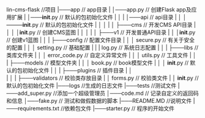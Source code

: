 lin-cms-flask //项目
|───app         // app目录
|    │───app.py // 创建Flask app及应用扩展
|    │───__init__.py // 默认的包初始化文件
|    │
|    │───api // api目录
|    │    │———__init__.py // 默认的包初始化文件
|    │    │
|    │    ├───cms // 开发CMS API目录
|    │    │   │__init__.py // 创建CMS蓝图
|    │    │
|    │    ├───v1 // 开发普通API目录
|    │        │__init__.py // 创建v1蓝图
|    │
|    ├───config // 配置文件目录
|    │     │ secure.py // 有关于安全的配置
|    │     │ setting.py // 基础配置
|    |     | log.py     // 系统日志配置
|    │
|    ├───libs // 类库文件夹
|    │     │ error_code.py // 自定义异常文件
|    │     │ utils.py // 工具文件
|    │
|    ├───models // 模型文件夹
|    │     │ book.py // book模型文件
|    │     │ __init__.py // 默认的包初始化文件
|    │
|    ├───plugins // 插件目录
|    │      
|    │
|    ├───validators // 校验类存放目录
|           │   forms.py // 校验类文件
|           │   __init__.py // 默认的包初始化文件
|───logs    //生成的日志文件
|───tests   //测试文件
|───add_super.py //添加一个超级管理员
│───code.md // 记录自定义的返回码和信息
│───fake.py // 测试和做假数据的脚本
|───README.MD //说明文件
|───requirements.txt //依赖包文件
|───starter.py // 程序的开始文件
